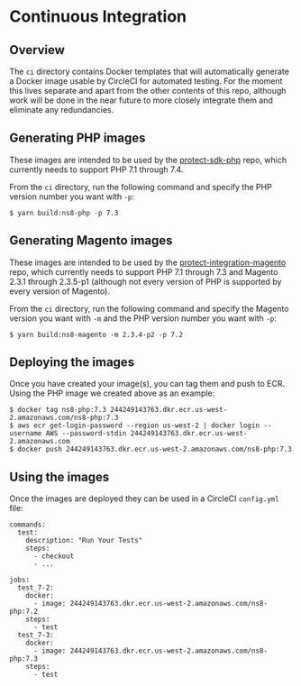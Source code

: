 
# Continuous Integration

## Overview

The `ci` directory contains Docker templates that will automatically generate a Docker image usable by CircleCI for automated testing. For the moment this lives separate and apart from the other contents of this repo, although work will be done in the near future to more closely integrate them and eliminate any redundancies.

## Generating PHP images

These images are intended to be used by the [protect-sdk-php](https://github.com/ns8inc/protect-sdk-php) repo, which currently needs to support PHP 7.1 through 7.4.

From the `ci` directory, run the following command and specify the PHP version number you want with `-p`:
```
$ yarn build:ns8-php -p 7.3
```

## Generating Magento images

These images are intended to be used by the [protect-integration-magento](https://github.com/ns8inc/protect-integration-magento) repo, which currently needs to support PHP 7.1 through 7.3 and Magento 2.3.1 through 2.3.5-p1 (although not every version of PHP is supported by every version of Magento).

From the `ci` directory, run the following command and specify the Magento version you want with `-m` and the PHP version number you want with `-p`:
```
$ yarn build:ns8-magento -m 2.3.4-p2 -p 7.2
```

## Deploying the images

Once you have created your image(s), you can tag them and push to ECR. Using the PHP image we created above as an example:
```
$ docker tag ns8-php:7.3 244249143763.dkr.ecr.us-west-2.amazonaws.com/ns8-php:7.3
$ aws ecr get-login-password --region us-west-2 | docker login --username AWS --password-stdin 244249143763.dkr.ecr.us-west-2.amazonaws.com
$ docker push 244249143763.dkr.ecr.us-west-2.amazonaws.com/ns8-php:7.3
```

## Using the images

Once the images are deployed they can be used in a CircleCI `config.yml` file:
```
commands:
  test:
    description: "Run Your Tests"
    steps:
      - checkout
      - ...

jobs:
  test_7-2:
    docker:
      - image: 244249143763.dkr.ecr.us-west-2.amazonaws.com/ns8-php:7.2
    steps:
      - test
  test_7-3:
    docker:
      - image: 244249143763.dkr.ecr.us-west-2.amazonaws.com/ns8-php:7.3
    steps:
      - test
```
